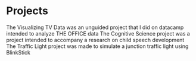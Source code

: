 # Projects
The Visualizing TV Data was an unguided project that I did on datacamp intended to analyze THE OFFICE data
The Cognitive Science project was a project intended to accompany a research on child speech development
The Traffic Light project was made to simulate a junction traffic light using BlinkStick
